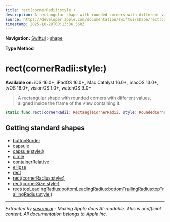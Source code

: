 ```yaml
---
title: rect(cornerRadii:style:)
description: A rectangular shape with rounded corners with different values, aligned inside the frame of the view containing it.
source: https://developer.apple.com/documentation/swiftui/shape/rect(cornerradii:style:)
timestamp: 2025-10-29T00:13:36.560Z
---
```


**Navigation:** [Swiftui](/documentation/swiftui) › [shape](/documentation/swiftui/shape)

**Type Method**

# rect(cornerRadii:style:)

**Available on:** iOS 16.0+, iPadOS 16.0+, Mac Catalyst 16.0+, macOS 13.0+, tvOS 16.0+, visionOS 1.0+, watchOS 9.0+

> A rectangular shape with rounded corners with different values, aligned inside the frame of the view containing it.

```swift
static func rect(cornerRadii: RectangleCornerRadii, style: RoundedCornerStyle = .continuous) -> Self
```

## Getting standard shapes

- [buttonBorder](/documentation/swiftui/shape/buttonborder)
- [capsule](/documentation/swiftui/shape/capsule)
- [capsule(style:)](/documentation/swiftui/shape/capsule(style:))
- [circle](/documentation/swiftui/shape/circle)
- [containerRelative](/documentation/swiftui/shape/containerrelative)
- [ellipse](/documentation/swiftui/shape/ellipse)
- [rect](/documentation/swiftui/shape/rect)
- [rect(cornerRadius:style:)](/documentation/swiftui/shape/rect(cornerradius:style:))
- [rect(cornerSize:style:)](/documentation/swiftui/shape/rect(cornersize:style:))
- [rect(topLeadingRadius:bottomLeadingRadius:bottomTrailingRadius:topTrailingRadius:style:)](/documentation/swiftui/shape/rect(topleadingradius:bottomleadingradius:bottomtrailingradius:toptrailingradius:style:))

---

*Extracted by [sosumi.ai](https://sosumi.ai) - Making Apple docs AI-readable.*
*This is unofficial content. All documentation belongs to Apple Inc.*
